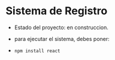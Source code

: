<h1> Sistema de Registro </h1>

- Estado del proyecto: en construccion.

- para ejecutar el sistema, debes poner:

- ```npm install react```
